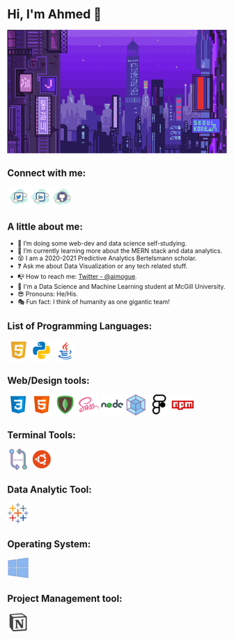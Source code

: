 # Hi, I'm Ahmed 👋

![Banner](video/8b6698a852323f3.gif)

## Connect with me:

<a href="https://twitter.com/aimogue">
  <img align="left" alt="Ahmed's Twitter"  src="images/icons8-twitter-50.png" />
</a>
<a href="https://www.linkedin.com/in/siteahmedibrahim/">
  <img align="left" alt="Ahmed's Linkdein"  src="images/icons8-linkedin-50.png" />
</a>
<a href="https://github.com/aimogue">
  <img align="left" alt="Ahmed's Github"  src="images/icons8-github-50.png" />
</a>

<br/>
<br/>
<br/>

## A little about me:

- :telescope: I’m doing some web-dev and data science self-studying.
- :seedling: I’m currently learning more about the MERN stack and data analytics.
- :dizzy_face: I am a 2020-2021 Predictive Analytics Bertelsmann scholar.
- :question: Ask me about Data Visualization or any tech related stuff.
- :mailbox_with_no_mail: How to reach me: [Twitter - @aimogue](https://twitter.com/aimogue).
- :closed_book: I'm a Data Science and Machine Learning student at McGill University.
- :sunglasses: Pronouns: He/His.
- :performing_arts: Fun fact: I think of humanity as one gigantic team!

## List of Programming Languages:

![JavaScript](images/icons8-javascript-100.png)
![Python](images/icons8-python-100.png)
![Java](images/icons8-java-100.png)

## Web/Design tools:

![CSS](images/icons8-css3-100.png)
![HTML](images/icons8-html-5-100.png)
![MongoDB](images/icons8-mongodb-100.png)
![Sass](images/icons8-sass-100.png)
![NODE.JS](images/icons8-nodejs-100.png)
![WebPack](images/icons8-webpack-100.png)
![FIGMA](images/icons8-figma-100.png)
![NPM](images/icons8-npm-100.png)

## Terminal Tools:

![GitBash](images/icons8-compare-git-100.png)
![UBUNTU](images/icons8-ubuntu-100.png)

## Data Analytic Tool:

![Tableau](images/icons8-tableau-software-100.png)

## Operating System:

![Windows10](images/icons8-windows-10-100.png)

## Project Management tool:

![NOTION](images/icons8-notion-100.png)
